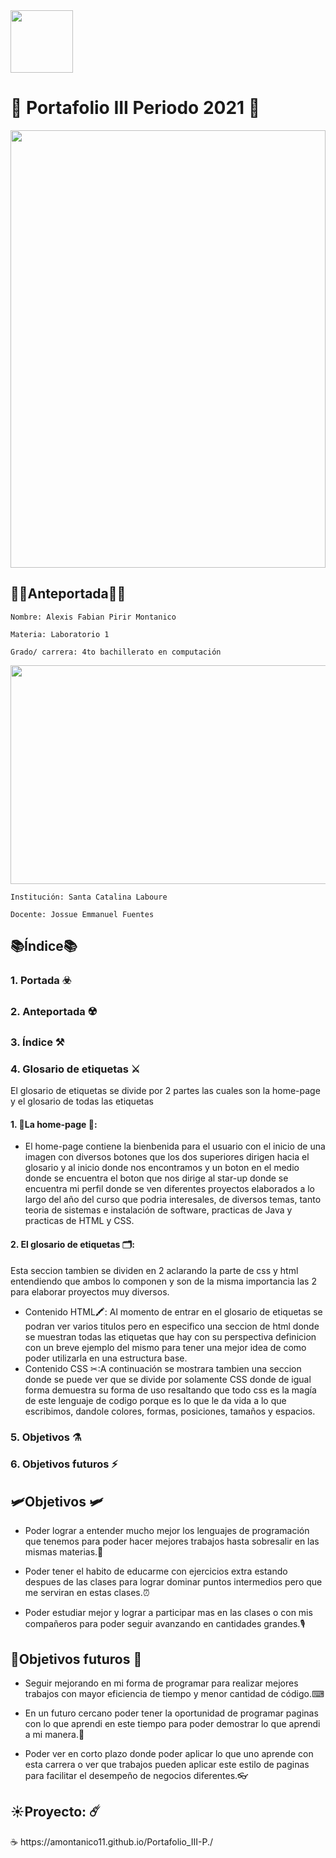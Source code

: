 <img width= 100px src="https://jefuentes80.github.io/starup_scl/img/logo_SCL%20(3).png">

<h1>&#127919; Portafolio III Periodo 2021 &#127919;</h1>

<img width=100% height=700px src=https://revo300.academy/wp-content/uploads/2019/12/blur-close-up-code-computer-546819-1080x675.jpg>

<h2>👨‍💻Anteportada👨‍🎓</h2>

```
Nombre: Alexis Fabian Pirir Montanico
```

```
Materia: Laboratorio 1
```
```
Grado/ carrera: 4to bachillerato en computación
```
   <img align=”center” width=1000px height=350px src=https://c4.wallpaperflare.com/wallpaper/162/894/557/neon-keyboards-computer-pc-gaming-wallpaper-preview.jpg>

```
Institución: Santa Catalina Laboure  
```
```
Docente: Jossue Emmanuel Fuentes
```

<h2>📚Índice📚</h2>
<h3>1. Portada &#9763;&#65039;</h3>
<h3>2. Anteportada &#9762;&#65039;</h3>
<h3>3. Índice &#9874;&#65039;</h3>
<h3>4. Glosario de etiquetas  &#9876;&#65039;</h3>
<p> El glosario de etiquetas se divide por 2 partes las cuales son la home-page y el glosario de todas las etiquetas</p>

<h4>1. 📖La home-page 📖:</h4>

* El home-page contiene la bienbenida para el usuario con el inicio de una imagen con diversos botones que los dos superiores dirigen hacia el glosario y al inicio donde nos encontramos y un boton en el medio donde se encuentra el boton que nos dirige al star-up donde se encuentra mi perfil donde se ven diferentes proyectos elaborados a lo largo del año del curso que podria interesales, de diversos temas, tanto teoria de sistemas e instalación de software, practicas de Java y practicas de HTML y CSS.

<h4>2. El glosario de etiquetas 🗂:</h4>
<p> Esta seccion tambien se dividen en 2 aclarando la parte de css y html entendiendo que ambos lo componen y son de la misma importancia las 2 para elaborar proyectos muy diversos.</p>

* Contenido HTML🖍: Al momento de entrar en el glosario de etiquetas se podran ver varios titulos pero en especifico una seccion de html donde se muestran todas las etiquetas que hay con su perspectiva definicion con un breve ejemplo del mismo para tener una mejor idea de como poder utilizarla en una estructura base.
* Contenido CSS ✂:A continuación se mostrara tambien una seccion donde se puede ver que se divide por solamente CSS donde de igual forma demuestra su forma de uso resaltando que todo css es la magía de este lenguaje de codigo porque es lo que le da vida a lo que escribimos, dandole colores, formas, posiciones, tamaños y espacios.

<h3>5. Objetivos &#9879;&#65039;</h3>
<h3>6. Objetivos futuros &#9889;</h3>

<h2>🛩Objetivos 🛩</h2>

* Poder lograr a entender mucho mejor los lenguajes de programación que tenemos para poder hacer mejores trabajos hasta sobresalir en las mismas materias.📘

* Poder tener el habito de educarme con ejercicios extra estando despues de las clases para lograr dominar puntos intermedios pero que me serviran en estas clases.⏰

* Poder estudiar mejor y lograr a participar mas en las clases o con mis compañeros para poder seguir avanzando en cantidades grandes.🎙

<h2>🚀Objetivos futuros 🚀</h2>

* Seguir mejorando en mi forma de programar para realizar mejores trabajos con mayor eficiencia de tiempo y menor cantidad de código.⌨

* En un futuro cercano poder tener la oportunidad de programar paginas con lo que aprendi en este tiempo para poder demostrar lo que aprendi a mi manera.📲

* Poder ver en corto plazo donde poder aplicar lo que uno aprende con esta carrera o ver que trabajos pueden aplicar este estilo de paginas para facilitar el desempeño de negocios diferentes.👓

<h2> &#9728;&#65039;Proyecto: &#9732;&#65039;</h2> &#9749; https://amontanico11.github.io/Portafolio_III-P./ 
